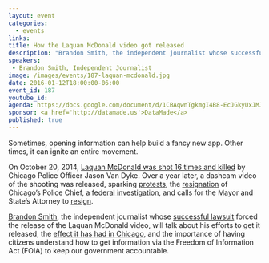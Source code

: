 ```yaml
---
layout: event
categories: 
  - events
links:
title: How the Laquan McDonald video got released
description: "Brandon Smith, the independent journalist whose successful lawsuit forced the release of the Laquan McDonald video, will talk about his efforts to get it released, the effect it has had in Chicago, and the importance of having citizens understand how to get information via the Freedom of Information Act (FOIA) to keep our government accountable."
speakers:
 - Brandon Smith, Independent Journalist
image: /images/events/187-laquan-mcdonald.jpg
date: 2016-01-12T18:00:00-06:00
event_id: 187
youtube_id: 
agenda: https://docs.google.com/document/d/1CBAqwnTgkmgI4B8-EcJGkyUxJMJfxNHQ_-NEmgps1tk/edit#
sponsor: <a href='http://datamade.us'>DataMade</a>
published: true
---
```


Sometimes, opening information can help build a fancy new app. Other times, it can ignite an entire movement.

On October 20, 2014, [Laquan McDonald was shot 16 times and killed](https://en.wikipedia.org/wiki/Shooting_of_Laquan_McDonald) by Chicago Police Officer Jason Van Dyke. Over a year later, a dashcam video of the shooting was released, sparking [protests](http://www.huffingtonpost.com/entry/laquan-mcdonald-chicago-protest-magnificent-mile_56589596e4b08e945feb38af), the [resignation](http://www.theatlantic.com/national/archive/2015/12/garry-mccarthy-fired-chicago/418203/) of Chicago’s Police Chief, a [federal investigation](https://www.washingtonpost.com/news/post-nation/wp/2015/12/06/justice-department-will-launch-investigation-into-practices-of-chicago-police/), and calls for the Mayor and State’s Attorney to [resign](http://www.fox32chicago.com/news/local/58725538-story).

[Brandon Smith](https://twitter.com/muckrakery), the independent journalist whose [successful lawsuit](http://www.theguardian.com/commentisfree/2015/nov/25/i-filed-suit-for-the-laquan-mcdonald-police-video-release-its-mundanity-shocked-me) forced the release of the Laquan McDonald video, will talk about his efforts to get it released, the [effect it has had in Chicago](http://america.aljazeera.com/opinions/2015/12/real-police-reform-is-unlikely-in-chicago.html), and the importance of having citizens understand how to get information via the Freedom of Information Act (FOIA) to keep our government accountable.